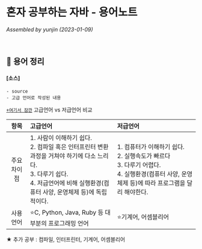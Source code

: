 # 혼자 공부하는 자바 - 용어노트
_Assembled by yunjin (2023-01-09)_

</br>

## 📍 용어 정리

#### [소스]  
    - source
    - 고급 언어로 작성된 내용

[`+여기서 잠깐`]() 고급언어 vs 저급언어 비교

|   항목   | 고급언어                                                                                                                        | 저급언어                                                                                                  |
|:------:|:----------------------------------------------------------------------------------------------------------------------------|:------------------------------------------------------------------------------------------------------|
| 주요 차이점 | 1. 사람이 이해하기 쉽다.<br/> 2. 컴파일 혹은 인터프린터 변환 과정을 거쳐야 하기에 다소 느리다. <br/> 3. 다루기 쉽다. <br/> 4. 저급언어에 비해 실행환경(컴퓨터 사양, 운영체제 등)에 독립적이다. | 1. 컴퓨터가 이해하기 쉽다.<br/> 2. 실행속도가 빠르다 <br/> 3. 다루기 어렵다. <br/> 4. 실행환경(컴퓨터 사양, 운영체제 등)에 따라 프로그램을 달리 해야한다. |
| 사용 언어  | ⭐C, Python, Java, Ruby 등 대부분의 프로그래밍 언어                                                                                      | ⭐기계어, 어셈블리어                                                                                           |

★ 추가 공부 : 컴파일, 인터프린터, 기계어, 어셈블리어
